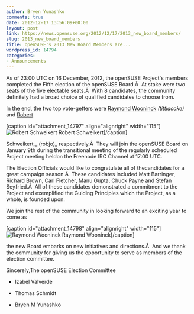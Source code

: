 ```yaml
---
author: Bryen Yunashko
comments: true
date: 2012-12-17 13:56:09+00:00
layout: post
link: https://news.opensuse.org/2012/12/17/2013_new_board_members/
slug: 2013_new_board_members
title: openSUSE's 2013 New Board Members are...
wordpress_id: 14794
categories:
- Announcements
---
```


As of 23:00 UTC on 16 December, 2012, the openSUSE Project's members completed the Fifth election of the openSUSE Board.Â  At stake were two seats of the five electable seats.Â  With 8 candidates, the community definitely had a broad choice of qualified candidates to choose from.

In the end, the two top vote-getters were [Raymond Wooninck](https://en.opensuse.org/openSUSE:Board_election_2012_platform_rwooninck) _(tittiacoke)_ and [Robert](https://en.opensuse.org/openSUSE:Board_election_2012_platform_robertschweikert)

[caption id="attachment_14797" align="alignright" width="115"]![Robert Schweikert](//news.opensuse.org/wp-content/uploads/2012/12/rschweikert.jpg) Robert Schweikert[/caption]

Schweikert,_ (robjo)_ respectively.Â  They will join the openSUSE Board on January 9th during the transitional meeting of the regularly scheduled Project meeting heldon the Freenode IRC Channel at 17:00 UTC.

The Election Officials would like to congratulate all of thecandidates for a great campaign season.Â  These candidates included Matt Barringer, Richard Brown, Carl Fletcher, Manu Gupta, Chuck Payne and Stefan Seyfried.Â  All of these candidates demonstrated a commitment to the Project and exemplified the Guiding Principles which the Project, as a whole, is founded upon.

We join the rest of the community in looking forward to an exciting year to come as

[caption id="attachment_14798" align="alignright" width="115"]![Raymond Wooninck](//news.opensuse.org/wp-content/uploads/2012/12/rwooninck.jpeg) Raymond Wooninck[/caption]

the new Board embarks on new initiatives and directions.Â  And we thank the community for giving us the opportunity to serve as members of the election committee.

Sincerely,The openSUSE Election Committee



	
  * Izabel Valverde

	
  * Thomas Schmidt

	
  * Bryen M Yunashko



